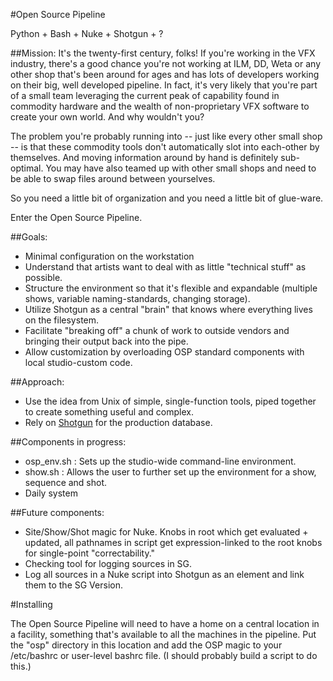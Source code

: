 #Open Source Pipeline

Python + Bash + Nuke + Shotgun + ?

##Mission: 
It's the twenty-first century, folks! If you're working in the VFX industry, there's a good chance you're not working at ILM, DD, Weta or any other shop that's been around for ages and has lots of developers working on their big, well developed pipeline. In fact, it's very likely that you're part of a small team leveraging the current peak of capability found in commodity hardware and the wealth of non-proprietary VFX software to create your own world. And why wouldn't you? 

The problem you're probably running into -- just like every other small shop -- is that these commodity tools don't automatically slot into each-other by themselves. And moving information around by hand is definitely sub-optimal. You may have also teamed up with other small shops and need to be able to swap files around between yourselves.

So you need a little bit of organization and you need a little bit of glue-ware. 

Enter the Open Source Pipeline.

##Goals:
+ Minimal configuration on the workstation
+ Understand that artists want to deal with as little "technical stuff" as possible. 
+ Structure the environment so that it's flexible and expandable (multiple shows, variable naming-standards, changing storage).
+ Utilize Shotgun as a central "brain" that knows where everything lives on the filesystem. 
+ Facilitate "breaking off" a chunk of work to outside vendors and bringing their output back into the pipe. 
+ Allow customization by overloading OSP standard components with local studio-custom code. 

##Approach: 
+ Use the idea from Unix of simple, single-function tools, piped together to create something useful and complex.
+ Rely on [Shotgun](http://www.shotgunsoftware.com/) for the production database.

##Components in progress:
+ osp_env.sh : Sets up the studio-wide command-line environment.
+ show.sh : Allows the user to further set up the environment for a show, sequence and shot.
+ Daily system

##Future components:
+ Site/Show/Shot magic for Nuke. Knobs in root which get evaluated + updated, all pathnames in script get expression-linked to the root knobs for single-point "correctability."
+ Checking  tool for logging sources in SG.
+ Log all sources in a Nuke script into Shotgun as an element and link them to the SG Version.


#Installing

The Open Source Pipeline will need to have a home on a central location in a facility, something that's available to all the machines in the pipeline. Put the "osp" directory in this location and add the OSP magic to your /etc/bashrc or user-level bashrc file. (I should probably build a script to do this.)